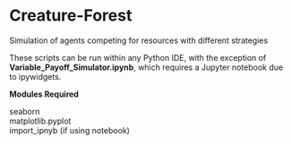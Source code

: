 # Creature-Forest
Simulation of agents competing for resources with different strategies


These scripts can be run within any Python IDE, with the exception of **Variable_Payoff_Simulator.ipynb**, which requires a Jupyter notebook due to ipywidgets.

**Modules Required**

seaborn  
matplotlib.pyplot  
import_ipnyb (if using notebook)  
